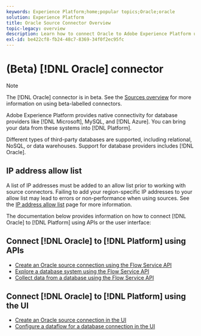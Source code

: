 ```yaml
---
keywords: Experience Platform;home;popular topics;Oracle;oracle
solution: Experience Platform
title: Oracle Source Connector Overview
topic-legacy: overview
description: Learn how to connect Oracle to Adobe Experience Platform using APIs or the user interface.
exl-id: be422cf8-fb24-48c7-8369-34f0f2ec95fc
---
```

# (Beta) [!DNL Oracle] connector

>[!NOTE]
>
>The [!DNL Oracle] connector is in beta. See the [Sources overview](../../home.md#terms-and-conditions) for more information on using beta-labelled connectors.

Adobe Experience Platform provides native connectivity for database providers like [!DNL Microsoft], MySQL, and [!DNL Azure]. You can bring your data from these systems into [!DNL Platform].

Different types of third-party databases are supported, including relational, NoSQL, or data warehouses. Support for database providers includes [!DNL Oracle].

## IP address allow list

A list of IP addresses must be added to an allow list prior to working with source connectors. Failing to add your region-specific IP addresses to your allow list may lead to errors or non-performance when using sources. See the [IP address allow list](../../ip-address-allow-list.md) page for more information.

The documentation below provides information on how to connect [!DNL Oracle] to [!DNL Platform] using APIs or the user interface:

## Connect [!DNL Oracle] to [!DNL Platform] using APIs

- [Create an Oracle source connection using the Flow Service API](../../tutorials/api/create/databases/oracle.md)
- [Explore a database system using the Flow Service API](../../tutorials/api/explore/database-nosql.md)
- [Collect data from a database using the Flow Service API](../../tutorials/api/collect/database-nosql.md)

## Connect [!DNL Oracle] to [!DNL Platform] using the UI

- [Create an Oracle source connection in the UI](../../tutorials/ui/create/databases/oracle.md)
- [Configure a dataflow for a database connection in the UI](../../tutorials/ui/dataflow/databases.md)

